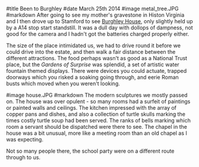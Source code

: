 #title Been to Burghley
#date March 25th 2014
#image metal_tree.JPG
#markdown
After going to see my mother's gravestone in Histon Virginia and I
then drove up to Stamford to see
[Burghley House](https://www.burghley.co.uk/), only slightly held up by a A14 stop start standstill.
It was a dull day with dollops of dampness, not good for the camera and
I hadn't got the batteries charged properly either.

The size of the place intimidated us, we had to drive round it before
we could drive into the estate, and then walk a fair distance between
the different attractions.  The food perhaps wasn't as good as a National
Trust place, but the *Gardens of Surprise* was splendid, a set of
artistic water fountain themed displays.  There were devices you could
actuate, trapped doorways which you risked a soaking going through,
and eerie Roman busts which moved when you weren't looking.

#image house.JPG
#markdown
The modern sculptures we mostly passed on.  The house was
over opulent - so many rooms had a surfeit of paintings or
painted walls and ceilings.  The kitchen impressed with the array
of copper pans and dishes, and also a collection of turtle skulls
marking the times costly turtle soup had been served.  The ranks of
bells marking which room a servant should be dispatched were there
to see.  The chapel in the house was a bit unusual, more like
a meeting room than an old chapel as I was expecting.

Not so many people there, the school party were on a different
route through to us.

